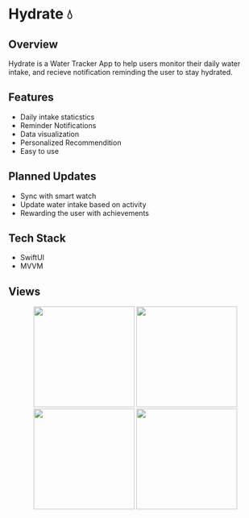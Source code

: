 # Hydrate 💧


## Overview
Hydrate is a Water Tracker App to help users monitor their daily water intake, and recieve notification reminding the user to stay hydrated.

## Features
- Daily intake staticstics
- Reminder Notifications
- Data visualization
- Personalized Recommendition
- Easy to use

## Planned Updates
- Sync with smart watch
- Update water intake based on activity
- Rewarding the user with achievements

## Tech Stack 
- SwiftUI
- MVVM 

## Views

  <p align = "center">
<img src = "https://github.com/user-attachments/assets/cac2befb-b746-4e5b-809e-5b20d1c2ebe0" width ="200"/>
<img src ="Screenshot 1446-05-02 at 3 20 58 PM" src="https://github.com/user-attachments/assets/57fbdd86-ec62-4eff-85e9-17d4f318e7de" width ="200"/>

<img src = "https://github.com/user-attachments/assets/a8d07d9c-d493-4c65-9f3c-ed9aba733c37" width ="200"/>
<img src = "https://github.com/user-attachments/assets/a031eef2-fb58-43ad-8aff-c7d910b30af4" width ="200"/>
</p>
